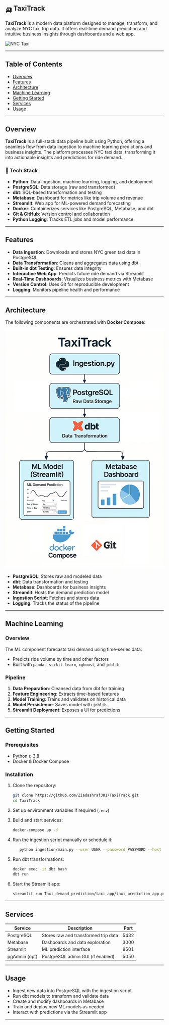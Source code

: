 ## 🛺 **TaxiTrack**

**TaxiTrack** is a modern data platform designed to manage, transform, and analyze NYC taxi trip data. It offers real-time demand prediction and intuitive business insights through dashboards and a web app.

![NYC Taxi](https://media.posterlounge.com/img/products/760000/755512/755512_poster.jpg)

---

## Table of Contents

* [Overview](#overview)
* [Features](#features)
* [Architecture](#architecture)
* [Machine Learning](#machine-learning)
* [Getting Started](#getting-started)
* [Services](#services)
* [Usage](#usage)

---

## Overview

**TaxiTrack** is a full-stack data pipeline built using Python, offering a seamless flow from data ingestion to machine learning predictions and business insights. The platform processes NYC taxi data, transforming it into actionable insights and predictions for ride demand.

### 🔧 **Tech Stack**

* **Python**: Data ingestion, machine learning, logging, and deployment
* **PostgreSQL**: Data storage (raw and transformed)
* **dbt**: SQL-based transformation and testing
* **Metabase**: Dashboard for metrics like trip volume and revenue
* **Streamlit**: Web app for ML-powered demand forecasting
* **Docker**: Containerizes services like PostgreSQL, Metabase, and dbt
* **Git & GitHub**: Version control and collaboration
* **Python Logging**: Tracks ETL jobs and model performance

---

## Features

* **Data Ingestion**: Downloads and stores NYC green taxi data in PostgreSQL
* **Data Transformation**: Cleans and aggregates data using dbt
* **Built-in dbt Testing**: Ensures data integrity
* **Interactive Web App**: Predicts future ride demand via Streamlit
* **Real-Time Dashboards**: Visualizes business metrics with Metabase
* **Version Control**: Uses Git for reproducible development
* **Logging**: Monitors pipeline health and performance

---

## Architecture

The following components are orchestrated with **Docker Compose**:

![TaxiTrack Pipeline](data_pipeline.png)

* **PostgreSQL**: Stores raw and modeled data
* **dbt**: Data transformation and testing
* **Metabase**: Dashboards for business insights
* **Streamlit**: Hosts the demand prediction model
* **Ingestion Script**: Fetches and stores data
* **Logging**: Tracks the status of the pipeline

---

## Machine Learning

### Overview

The ML component forecasts taxi demand using time-series data:

* Predicts ride volume by time and other factors
* Built with `pandas`, `scikit-learn`, `xgboost`, and `joblib`

### Pipeline

1. **Data Preparation**: Cleansed data from dbt for training
2. **Feature Engineering**: Extracts time-based features
3. **Model Training**: Trains and validates on historical data
4. **Model Persistence**: Saves model with `joblib`
5. **Streamlit Deployment**: Exposes a UI for predictions

---

## Getting Started

### Prerequisites

* Python ≥ 3.8
* Docker & Docker Compose

### Installation

1. Clone the repository:

   ```bash
   git clone https://github.com/Ziadashraf301/TaxiTrack.git
   cd TaxiTrack
   ```

2. Set up environment variables if required (`.env`)

3. Build and start services:

   ```bash
   docker-compose up -d
   ```

4. Run the ingestion script manually or schedule it:

   ```bash
      python ingestion/main.py --user USER --password PASSWORD --host HOST --port PORT --db DB --file_name FILE_NAME
   ```

5. Run dbt transformations:

   ```bash
   docker exec -it dbt bash       
   dbt run
   ```

6. Start the Streamlit app:

   ```bash
   streamlit run Taxi_demand_prediction/taxi_app/taxi_prediction_app.py
   ```

---

## Services

| Service       | Description                          | Port |
| ------------- | ------------------------------------ | ---- |
| PostgreSQL    | Stores raw and transformed trip data | 5432 |
| Metabase      | Dashboards and data exploration      | 3000 |
| Streamlit     | ML prediction interface              | 8501 |
| pgAdmin (opt) | PostgreSQL admin GUI (if enabled)    | 5050 |

---

## Usage

* Ingest new data into PostgreSQL with the ingestion script
* Run dbt models to transform and validate data
* Create and modify dashboards in Metabase
* Train and deploy new ML models as needed
* Interact with predictions via the Streamlit app

---
